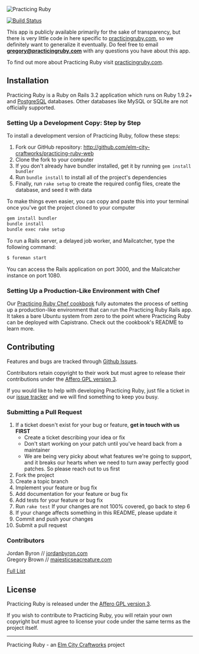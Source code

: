 ![Practicing Ruby](https://raw.github.com/elm-city-craftworks/practicing-ruby-web/master/doc/header.png)

[![Build Status](https://secure.travis-ci.org/elm-city-craftworks/practicing-ruby-web.png?branch=master)](http://travis-ci.org/elm-city-craftworks/practicing-ruby-web)

This app is publicly available primarily for the sake of transparency, but
there is very little code in here specific to [practicingruby.com][pr], so we
definitely want to generalize it eventually. Do feel free to email
**gregory@practicingruby.com** with any questions you have about this app.

To find out more about Practicing Ruby visit [practicingruby.com][pr].

## Installation

Practicing Ruby is a Ruby on Rails 3.2 application which runs on Ruby 1.9.2+ 
and [PostgreSQL](http://www.postgresql.org) databases. Other databases like
MySQL or SQLite are not officially supported.

### Setting Up a Development Copy: Step by Step

To install a development version of Practicing Ruby, follow these steps:

1. Fork our GitHub repository: <http://github.com/elm-city-craftworks/practicing-ruby-web>
2. Clone the fork to your computer
3. If you don't already have bundler installed, get it by running `gem install bundler`
4. Run `bundle install` to install all of the project's dependencies
5. Finally, run `rake setup` to create the required config files, create the database, and seed it with data

To make things even easier, you can copy and paste this into your terminal once you've got the project cloned to your computer

```bash
gem install bundler
bundle install
bundle exec rake setup
```

To run a Rails server, a delayed job worker, and Mailcatcher, type the following
command:

```bash
$ foreman start
```

You can access the Rails application on port 3000, and the Mailcatcher instance
on port 1080.

### Setting Up a Production-Like Environment with Chef

Our [Practicing Ruby Chef cookbook][cookbook] fully automates the process of
setting up a production-like environment that can run the Practicing Ruby Rails
app. It takes a bare Ubuntu system from zero to the point where Practicing Ruby
can be deployed with Capistrano. Check out the cookbook's README to learn more.

## Contributing

Features and bugs are tracked through [Github Issues][issue-tracker].

Contributors retain copyright to their work but must agree to release their
contributions under the [Affero GPL version 3][gpl].

If you would like to help with developing Practicing Ruby, just file a ticket
in our [issue tracker][issue-tracker] and we will find something to keep you
busy.

### Submitting a Pull Request

1. If a ticket doesn't exist for your bug or feature, **get in touch with us 
   FIRST**
    - Create a ticket describing your idea or fix
    - Don't start working on your patch until you've heard back from a
      maintainer
    - We are being very picky about what features we're going to support, and 
      it breaks our hearts when we need to turn away perfectly good patches. 
      So please reach out to us first
2. Fork the project
3. Create a topic branch
4. Implement your feature or bug fix
5. Add documentation for your feature or bug fix
6. Add tests for your feature or bug fix
7. Run `rake test` If your changes are not 100% covered, go back to step 6
8. If your change affects something in this README, please update it
9. Commit and push your changes
10. Submit a pull request

### Contributors

Jordan Byron // [jordanbyron.com](http://jordanbyron.com) <br/>
Gregory Brown // [majesticseacreature.com](http://majesticseacreature.com/)

[Full List][contributors]

## License

Practicing Ruby is released under the [Affero GPL version 3][gpl].

If you wish to contribute to Practicing Ruby, you will retain your own
copyright but must agree to license your code under the same terms as the 
project itself.

------

Practicing Ruby - an [Elm City Craftworks](http://elmcitycraftworks.org) project

[pr]: https://practicingruby.com
[gpl]: http://www.gnu.org/licenses/agpl.html
[contributors]: https://github.com/elm-city-craftworks/practicing-ruby-web/contributors
[issue-tracker]: https://github.com/elm-city-craftworks/practicing-ruby-web/issues
[cookbook]: https://github.com/elm-city-craftworks/practicing-ruby-cookbook#readme
